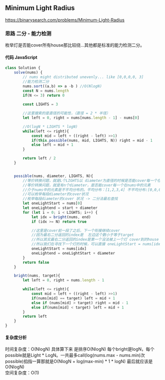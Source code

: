 ## Minimum Light Radius

https://binarysearch.com/problems/Minimum-Light-Radius


### 思路 二分 - 能力检测
枚举灯是否能cover所有house那比较绕...其他都是标准的能力检测二分。
#### 代码 JavaScript

```JavaScript
class Solution {
    solve(nums) {
        // nums might distributed unevenly... like [0,0,0,0, 3]
        //能力检测二分
        nums.sort((a,b) => a -b ) //O(NlogN)
        const N = nums.length
        if(N <= 3) return 0
        
        const LIGHTS = 3

        //这里搜索的是直径的可能性，（直径 = 2 * 半径）
        let left = 0, right = nums[nums.length - 1] - nums[0]

        //O(logN * LIGHTS * logN)
        while(left <= right){
            const mid = left + ((right - left) >>1)
            if(this.possible(nums, mid, LIGHTS, N)) right = mid - 1
            else left = mid + 1
        }

        return left / 2
    }


    possible(nums, diameter, LIGHTS, N){
        //等价转换问题，就是L个LIGHTS以 diameter为直径的时候是否能cover每一个在nums中的元素
        //等价转换问题，就是有n个diameter，是否能cover每一个在nums中的元素
        //介于nums中的元素是不平均分布的。平均分布：[1,2,3,4] 不平均分布:[0,0,0,3]
        //可以枚举每段diameter的cover状况
        //枚举每段diameter的cover 状况 -> 二分法最右查找
        let oneLightStart = nums[0]
        let oneLightend = start + diameter
        for (let i = 0; i < LIGHTS; i++) {
            let idx = bright(nums, end)
            if (idx >= N) return true

            //这里是cover前一段了之后，下一个衔接继续cover
            //因为最右二分返回的index是  左边这个数小于等于target 
            //所以其实最右二分返回的index是第一个没法被上一个灯 cover到的house
            //所以我们在寻找下一个灯的时候，可以直接 oneLightStart = nums[idx]
            oneLightStart = nums[idx]
            oneLightend = oneLightStart + diameter
        }
        return false
    }

    bright(nums, target){
        let left = 0, right = nums.length - 1

        while(left <= right){
            const mid = left + ((right - left) >>1)
            if(nums[mid] == target) left = mid + 1
            else if (nums[mid] > target) right = mid - 1
            else if(nums[mid] < target) left = mid + 1
        }
        return left
    }
}

```

#### 复杂度分析
时间复杂度：O(NlogN) 具体算下来 是排序O(NlogN) 每个bright是logN，每个possible就是Light * LogN。一共最多call(log(nums.max - nums.min)次possible)掐指一算那就是O(NlogN + log(max-min) * 1 * logN) 最后就应该是O(NlogN) </br>
空间复杂度：O(1)
